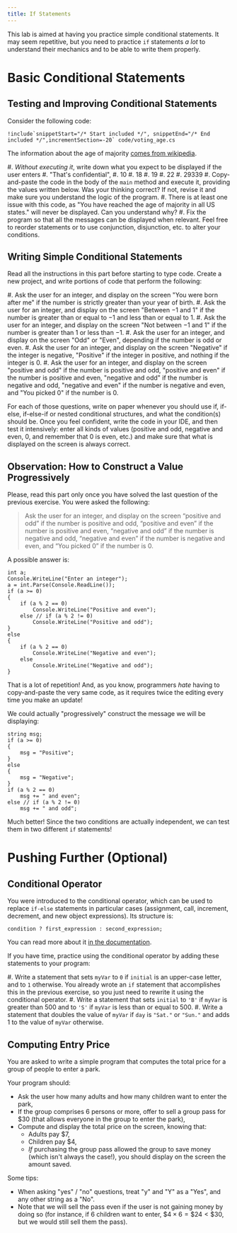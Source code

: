 ```yaml
---
title: If Statements
---
```


This lab is aimed at having you practice simple conditional statements.
It may seem repetitive, but you need to practice `if` statements _a lot_ to understand their mechanics and to be able to write them properly.

# Basic Conditional Statements

## Testing and Improving Conditional Statements

Consider the following code:

```
!include`snippetStart="/* Start included */", snippetEnd="/* End included */",incrementSection=-20` code/voting_age.cs
```

The information about the age of majority [comes from wikipedia](https://en.wikipedia.org/wiki/Age_of_majority).

#. _Without executing it_, write down what you expect to be displayed if the user enters
    #. "That's confidential",
    #. 10
    #. 18
    #. 19
    #. 22
    #. 29339
#. Copy-and-paste the code in the body of the `main` method and execute it, providing the values written below. Was your thinking correct? If not, revise it and make sure you understand the logic of the program.
#. There is at least one issue with this code, as "You have reached the age of majority in all US states." will never be displayed. Can you understand why?
#. Fix the program so that all the messages can be displayed when relevant.  Feel free to reorder statements or to use conjunction, disjunction, etc. to alter your conditions.

## Writing Simple Conditional Statements

Read all the instructions in this part before starting to type code. Create a new project, and write portions of code that perform the following:

#. Ask the user for an integer, and display on the screen "You were born after me" if the number is strictly greater than your year of birth.
#. Ask the user for an integer, and display on the screen "Between $-1$ and $1$" if the number is greater than or equal to $-1$ and less than or equal to $1$.
#. Ask the user for an integer, and display on the screen "Not between $-1$ and $1$" if the number is greater than $1$ or less than $-1$.
#. Ask the user for an integer, and display on the screen "Odd" or "Even", depending if the number is odd or even.
#. Ask the user for an integer, and display on the screen "Negative" if the integer is negative, "Positive" if the integer in positive, and nothing if the integer is $0$.
#. Ask the user for an integer, and display on the screen "positive and odd" if the number is positive and odd, "positive and even" if the number is positive and even, "negative and odd" if the number is negative and odd, "negative and even" if the number is negative and even, and "You picked $0$" if the number is $0$.

For each of those questions, write on paper whenever you should use if, if-else, if-else-if or nested conditional structures, and what the condition(s) should be. Once you feel confident, write the code in your IDE, and then test it intensively: enter all kinds of values (positive and odd, negative and even, $0$, and remember that $0$ is even, etc.) and make sure that what is displayed on the screen is always correct.

## Observation: How to Construct a Value Progressively

Please, read this part only once you have solved the last question of the previous exercise.
You were asked the following:

> Ask the user for an integer, and display on the screen “positive and odd” if the number is positive and odd, “positive and even” if the number is positive and even, “negative and odd” if the number is negative and odd, “negative and even” if the number is negative and even, and “You picked 0” if the number is 0.

A possible answer is:

```
int a;
Console.WriteLine("Enter an integer");
a = int.Parse(Console.ReadLine());
if (a >= 0)
{
    if (a % 2 == 0)
        Console.WriteLine("Positive and even");
    else // if (a % 2 != 0)
        Console.WriteLine("Positive and odd");
}
else
{
    if (a % 2 == 0)
        Console.WriteLine("Negative and even");
    else
        Console.WriteLine("Negative and odd");
}
```

That is a lot of repetition!
And, as you know, programmers _hate_ having to copy-and-paste the very same code, as it requires twice the editing every time you make an update!

We could actually "progressively" construct the message we will be displaying:

```
string msg;
if (a >= 0)
{
    msg = "Positive";
}
else
{
    msg = "Negative";
}
if (a % 2 == 0)
    msg += " and even";
else // if (a % 2 != 0)
    msg += " and odd";
```

Much better!
Since the two conditions are actually independent, we can test them in two different `if` statements!


# Pushing Further (Optional)

## Conditional Operator

You were introduced to the conditional operator, which can be used to replace `if-else` statements in particular cases (assignment, call, increment, decrement, and new object expressions).
Its structure is:

`condition ? first_expression : second_expression;`

You can read more about it [in the documentation](https://docs.microsoft.com/en-us/dotnet/csharp/language-reference/operators/conditional-operator).

If you have time, practice using the conditional operator by adding these statements to your program:

#. Write a statement that sets `myVar` to `0` if `initial` is an upper-case letter, and to `1` otherwise. You already wrote an `if` statement that accomplishes this in the previous exercise, so you just need to rewrite it using the conditional operator.
#. Write a statement that sets `initial` to `'B'` if `myVar` is greater than 500 and to `'S'` if `myVar` is less than or equal to 500.
#. Write a statement that doubles the value of `myVar` if `day` is `"Sat."` or `"Sun."` and adds 1 to the value of `myVar` otherwise.

## Computing Entry Price

You are asked to write a simple program that computes the total price for a group of people to enter a park.

Your program should:

- Ask the user how many adults and how many children want to enter the park,
- If the group comprises $6$ persons or more, offer to sell a group pass for \$$30$ (that allows everyone in the group to enter the park),
- Compute and display the total price on the screen, knowing that:
    - Adults pay \$$7$,
    - Children pay \$$4$,
    - *If* purchasing the group pass allowed the group to save money (which isn't always the case!), you should display on the screen the amount saved.

Some tips:

- When asking "yes" / "no" questions, treat "y" and "Y" as a "Yes", and any other string as a "No".
- Note that we will sell the pass even if the user is not gaining money by doing so (for instance, if 6 children want to enter, $\$4 \times 6 = \$24 < \$ 30$, but we would still sell them the pass).
